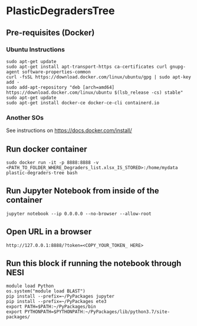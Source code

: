# PlasticDegradersTree

##  Pre-requisites (Docker)

### Ubuntu Instructions

```
sudo apt-get update
sudo apt-get install apt-transport-https ca-certificates curl gnupg-agent software-properties-common
curl -fsSL https://download.docker.com/linux/ubuntu/gpg | sudo apt-key add -
sudo add-apt-repository "deb [arch=amd64] https://download.docker.com/linux/ubuntu $(lsb_release -cs) stable"
sudo apt-get update
sudo apt-get install docker-ce docker-ce-cli containerd.io
```

### Another SOs

See instructions on https://docs.docker.com/install/

##  Run docker container

```
sudo docker run -it -p 8888:8888 -v <PATH_TO_FOLDER_WHERE_Degraders_list.xlsx_IS_STORED>:/home/mydata plastic-degraders-tree bash
```

##  Run Jupyter Notebook from inside of the container

```
jupyter notebook --ip 0.0.0.0 --no-browser --allow-root
```

##  Open URL in a browser

```
http://127.0.0.1:8888/?token=<COPY_YOUR_TOKEN_ HERE>
```

##  Run this block if running the notebook through NESI

```
module load Python
os.system("module load BLAST")
pip install --prefix=~/PyPackages jupyter
pip install --prefix=~/PyPackages ete3
export PATH=$PATH:~/PyPackages/bin
export PYTHONPATH=$PYTHONPATH:~/PyPackages/lib/python3.7/site-packages/
```
